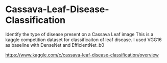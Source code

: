 # Cassava-Leaf-Disease-Classification
Identify the type of disease present on a Cassava Leaf image
This is a kaggle competition dataset for classificaiton of leaf disease.
I used VGG16 as baseline with DenseNet and EfficientNet_b0

https://www.kaggle.com/c/cassava-leaf-disease-classification/overview
